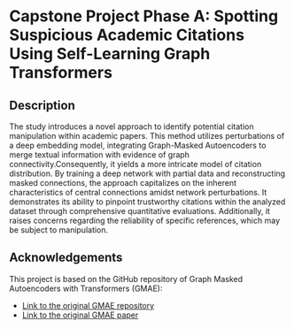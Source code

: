 # Capstone Project Phase A: Spotting Suspicious Academic Citations Using Self-Learning Graph Transformers

## Description
The study introduces a novel approach to identify potential citation manipulation within academic papers. This method utilizes perturbations of a deep embedding model, integrating Graph-Masked Autoencoders to merge textual information with evidence of graph connectivity.Consequently, it yields a more intricate model of citation distribution. By training a deep network with partial data and reconstructing masked connections, the approach capitalizes on the inherent characteristics of central connections amidst network perturbations. It demonstrates its ability to pinpoint trustworthy citations within the analyzed dataset through comprehensive quantitative evaluations. Additionally, it raises concerns regarding the reliability of specific references, which may be subject to manipulation.

## Acknowledgements
This project is based on the GitHub repository of Graph Masked Autoencoders with Transformers (GMAE): 
- [Link to the original GMAE repository](https://github.com/RinneSz/GMAE)
- [Link to the original GMAE paper](https://arxiv.org/abs/2202.08391)
